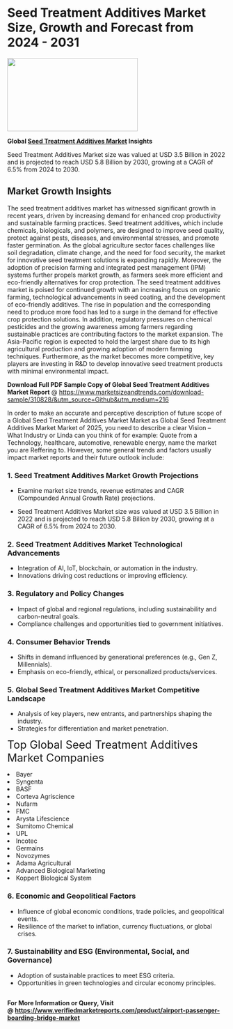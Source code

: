 <H1>Seed Treatment Additives Market Size, Growth and Forecast from 2024 - 2031</H1><img class="aligncenter size-medium wp-image-584254" src="https://thirdeyenews.in/wp-content/uploads/2024/09/Global-Market-Research-300x168.jpeg" alt="" width="300" height="168" /><p><strong>Global&nbsp;<a href="https://www.marketsizeandtrends.com/download-sample/310828/&amp;utm_source=Github&utm_medium=216">Seed Treatment Additives Market</a> Insights</strong></p><p>Seed Treatment Additives Market size was valued at USD 3.5 Billion in 2022 and is projected to reach USD 5.8 Billion by 2030, growing at a CAGR of 6.5% from 2024 to 2030.</p><p><h2>Market Growth Insights</h2> The seed treatment additives market has witnessed significant growth in recent years, driven by increasing demand for enhanced crop productivity and sustainable farming practices. Seed treatment additives, which include chemicals, biologicals, and polymers, are designed to improve seed quality, protect against pests, diseases, and environmental stresses, and promote faster germination. As the global agriculture sector faces challenges like soil degradation, climate change, and the need for food security, the market for innovative seed treatment solutions is expanding rapidly. Moreover, the adoption of precision farming and integrated pest management (IPM) systems further propels market growth, as farmers seek more efficient and eco-friendly alternatives for crop protection. The seed treatment additives market is poised for continued growth with an increasing focus on organic farming, technological advancements in seed coating, and the development of eco-friendly additives. The rise in population and the corresponding need to produce more food has led to a surge in the demand for effective crop protection solutions. In addition, regulatory pressures on chemical pesticides and the growing awareness among farmers regarding sustainable practices are contributing factors to the market expansion. The Asia-Pacific region is expected to hold the largest share due to its high agricultural production and growing adoption of modern farming techniques. Furthermore, as the market becomes more competitive, key players are investing in R&D to develop innovative seed treatment products with minimal environmental impact. </p><p><span class=""><strong>Download Full PDF Sample Copy of Global Seed Treatment Additives Market Report</strong> @ <a href="https://www.marketsizeandtrends.com/download-sample/310828/&amp;utm_source=Github&utm_medium=216" target="_blank">https://www.marketsizeandtrends.com/download-sample/310828/&amp;utm_source=Github&utm_medium=216</a></span></p><p>In order to make an accurate and perceptive description of future scope of a Global&nbsp;Seed Treatment Additives Market Market as Global&nbsp;Seed Treatment Additives Market Market of 2025, you need to describe a clear Vision &ndash; What Industry or Linda can you think of for example: Quote from a Technology, healthcare, automotive, renewable energy, name the market you are Reffering to. However, some general trends and factors usually impact market reports and their future outlook include:</p><h3>1.&nbsp;<strong>Seed Treatment Additives Market Growth Projections</strong></h3><ul><li>Examine market size trends, revenue estimates and CAGR (Compounded Annual Growth Rate) projections.</li><li><p>Seed Treatment Additives Market size was valued at USD 3.5 Billion in 2022 and is projected to reach USD 5.8 Billion by 2030, growing at a CAGR of 6.5% from 2024 to 2030.</p></li></ul><h3>2.&nbsp;<strong>Seed Treatment Additives Market Technological Advancements</strong></h3><ul><li>Integration of AI, IoT, blockchain, or automation in the industry.</li><li>Innovations driving cost reductions or improving efficiency.</li></ul><h3>3.&nbsp;<strong>Regulatory and Policy Changes</strong></h3><ul><li>Impact of global and regional regulations, including sustainability and carbon-neutral goals.</li><li>Compliance challenges and opportunities tied to government initiatives.</li></ul><h3>4.&nbsp;<strong>Consumer Behavior Trends</strong></h3><ul><li>Shifts in demand influenced by generational preferences (e.g., Gen Z, Millennials).</li><li>Emphasis on eco-friendly, ethical, or personalized products/services.</li></ul><h3>5.&nbsp;<strong>Global Seed Treatment Additives Market Competitive Landscape</strong></h3><ul><li>Analysis of key players, new entrants, and partnerships shaping the industry.</li><li>Strategies for differentiation and market penetration.</li></ul><p data-pm-slice="1 1 []"><span style="color: inherit; font-family: inherit; font-size: 25px;">Top Global Seed Treatment Additives Market Companies</span></p><div class="" data-test-id=""><p><li>Bayer</li><li> Syngenta</li><li> BASF</li><li> Corteva Agriscience</li><li> Nufarm</li><li> FMC</li><li> Arysta Lifescience</li><li> Sumitomo Chemical</li><li> UPL</li><li> Incotec</li><li> Germains</li><li> Novozymes</li><li> Adama Agricultural</li><li> Advanced Biological Marketing</li><li> Koppert Biological System</li></p></div><h3>6.&nbsp;<strong>Economic and Geopolitical Factors</strong></h3><ul><li>Influence of global economic conditions, trade policies, and geopolitical events.</li><li>Resilience of the market to inflation, currency fluctuations, or global crises.</li></ul><h3>7.&nbsp;<strong>Sustainability and ESG (Environmental, Social, and Governance)</strong></h3><ul><li>Adoption of sustainable practices to meet ESG criteria.</li><li>Opportunities in green technologies and circular economy principles.</li></ul><h2><strong style="font-size: 14px;">For More Information or Query, Visit @&nbsp;</strong><a style="background-color: #ffffff; font-size: 14px;" href="https://www.marketsizeandtrends.com/report/seed-treatment-additives-market/" target="_blank">https://www.verifiedmarketreports.com/product/airport-passenger-boarding-bridge-market</a></h2>
